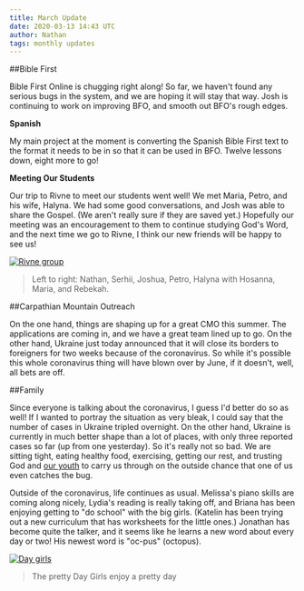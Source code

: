 ```yaml
---
title: March Update
date: 2020-03-13 14:43 UTC
author: Nathan
tags: monthly updates
---
```


##Bible First

Bible First Online is chugging right along! So far, we haven't found any serious bugs in the system, and we are hoping it will stay that way. Josh is continuing to work on improving BFO, and smooth out BFO's rough edges.

**Spanish**

My main project at the moment is converting the Spanish Bible First text to the format it needs to be in so that it can be used in BFO. Twelve lessons down, eight more to go!

**Meeting Our Students**

Our trip to Rivne to meet our students went well! We met Maria, Petro, and his wife, Halyna. We had some good conversations, and Josh was able to share the Gospel. (We aren't really sure if they are saved yet.) Hopefully our meeting was an encouragement to them to continue studying God's Word, and the next time we go to Rivne, I think our new friends will be happy to see us!

[![Rivne group](images/2020/3-rivne-400w.jpg)](https://f000.backblazeb2.com/file/daysinukraine/images/2020/3-rivne.jpg)

> Left to right: Nathan, Serhii, Joshua, Petro, Halyna with Hosanna, Maria, and Rebekah.

##Carpathian Mountain Outreach

On the one hand, things are shaping up for a great CMO this summer. The applications are coming in, and we have a great team lined up to go. On the other hand, Ukraine just today announced that it will close its borders to foreigners for two weeks because of the coronavirus. So while it's possible this whole coronavirus thing will have blown over by June, if it doesn't, well, all bets are off.

##Family

Since everyone is talking about the coronavirus, I guess I'd better do so as well! If I wanted to portray the situation as very bleak, I could say that the number of cases in Ukraine tripled overnight. On the other hand, Ukraine is currently in much better shape than a lot of places, with only three reported cases so far (up from one yesterday). So it's really not so bad. We are sitting tight, eating healthy food, exercising, getting our rest, and trusting God and [our youth](https://www.worldometers.info/coronavirus/coronavirus-age-sex-demographics/) to carry us through on the outside chance that one of us even catches the bug.

Outside of the coronavirus, life continues as usual. Melissa's piano skills are coming along nicely, Lydia's reading is really taking off, and Briana has been enjoying getting to "do school" with the big girls. (Katelin has been trying out a new curriculum that has worksheets for the little ones.) Jonathan has become quite the talker, and it seems like he learns a new word about every day or two! His newest word is "oc-pus" (octopus).

[![Day girls](images/2020/3-day-girls-400w.jpg)](https://f000.backblazeb2.com/file/daysinukraine/images/2020/3-day-girls.jpg)

> The pretty Day Girls enjoy a pretty day

